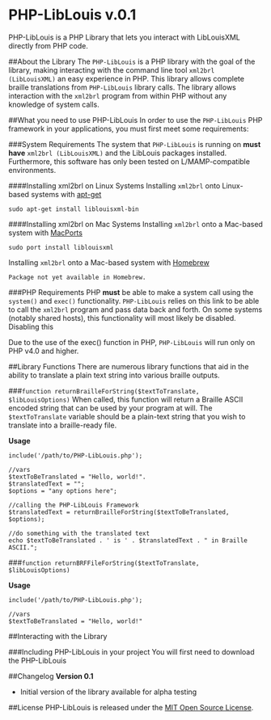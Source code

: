 PHP-LibLouis v.0.1
===
PHP-LibLouis is a PHP Library that lets you interact with LibLouisXML directly from PHP code.

##About the Library 
The `PHP-LibLouis` is a PHP library with the goal of the library, making interacting with the command line tool `xml2brl (LibLouisXML)` an easy experience in PHP. This library allows complete braille translations from `PHP-LibLouis` library calls. The library allows interaction with the `xml2brl` program from within PHP without any knowledge of system calls.

##What you need to use PHP-LibLouis
In order to use the `PHP-LibLouis` PHP framework in your applications, you must first meet some requirements: 

###System Requirements
The system that `PHP-LibLouis` is running on **must have** `xml2brl (LibLouisXML)` and the LibLouis packages installed. Furthermore, this software has only been tested on L/MAMP-compatible environments.

####Installing xml2brl on Linux Systems
Installing `xml2brl` onto Linux-based systems with [apt-get](https://help.ubuntu.com/community/AptGet/Howto)

	sudo apt-get install liblouisxml-bin
	
####Installing xml2brl on Mac Systems
Installing `xml2brl` onto a Mac-based system with [MacPorts](http://macports.org)

	sudo port install liblouisxml
	
Installing `xml2brl` onto a Mac-based system with [Homebrew](http://mxcl.github.com/homebrew/)

	Package not yet available in Homebrew.

###PHP Requirements
PHP **must** be able to make a system call using the `system()` and `exec()` functionality. `PHP-LibLouis` relies on this link to be able to call the `xml2brl` program and pass data back and forth. On some systems (notably shared hosts), this functionality will most likely be disabled. Disabling this 

Due to the use of the exec() function in PHP, `PHP-LibLouis` will run only on PHP v4.0 and higher.


##Library Functions
There are numerous library functions that aid in the ability to translate a plain text string into various braille outputs.

###`function returnBrailleForString($textToTranslate, $libLouisOptions)`
When called, this function will return a Braille ASCII encoded string that can be used by your program at will. The `$textToTranslate` variable should be a plain-text string that you wish to translate into a braille-ready file. 

**Usage**
	
	include('/path/to/PHP-LibLouis.php');
	
	//vars
	$textToBeTranslated = "Hello, world!".
	$translatedText = "";
	$options = "any options here";
	
	//calling the PHP-LibLouis Framework
	$translatedText = returnBrailleForString($textToBeTranslated, $options);
	
	//do something with the translated text
	echo $textToBeTranslated . ' is ' . $translatedText . " in Braille ASCII.";

###`function returnBRFFileForString($textToTranslate, $libLouisOptions)`

**Usage**

	include('/path/to/PHP-LibLouis.php');
	
	//vars 
	$textToBeTranslated = "Hello, world!"
	

##Interacting with the Library

###Including PHP-LibLouis in your project 
You will first need to download the PHP-LibLouis 


##Changelog
**Version 0.1**

- Initial version of the library available for alpha testing

##License
PHP-LibLouis is released under the [MIT Open Source License](http://opensource.org/licenses/MIT).